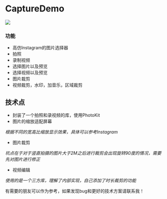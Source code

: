 # CaptureDemo

![](http://7xs4dk.com1.z0.glb.clouddn.com/IMG_7937.GIF)

### 功能
* 高仿Instagram的图片选择器
* 拍照
* 录制视频
* 选择图片以及预览
* 选择视频以及预览
* 图片裁剪
* 视频裁剪，水印，加音乐，区域裁剪

## 技术点
* 封装了一个拍照和录视频的库，使用PhotoKit
* 图片的缩放适配屏幕

*根据不同的宽高比缩放显示效果，具体可以参考Instagram*
* 图片裁剪

*坑点在于对于竖直拍摄的图片大于2M之后进行裁剪会出现旋转90度的情况，需要先对图片进行修正*
* 视频编辑

*使用的是一个三方库，理解了内部实现，自己添加了时长裁剪的功能*

有需要的朋友可以作为参考，如果发现bug和更好的技术方案请联系我！
